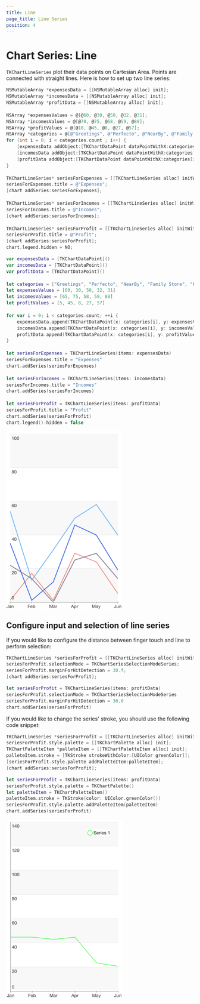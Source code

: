 ```yaml
---
title: Line
page_title: Line Series
position: 4
---
```


# Chart Series: Line

<code>TKChartLineSeries</code> plot their data points on Cartesian Area. Points are connected with straight lines. Here is how to set up two line series:

```Objective-C
NSMutableArray *expensesData = [[NSMutableArray alloc] init];
NSMutableArray *incomesData = [[NSMutableArray alloc] init];
NSMutableArray *profitData = [[NSMutableArray alloc] init];

NSArray *expensesValues = @[@60, @30, @50, @32, @31];
NSArray *incomesValues = @[@70, @75, @58, @59, @88];
NSArray *profitValues = @[@10, @45, @8, @27, @57];
NSArray *categories = @[@"Greetings", @"Perfecto", @"NearBy", @"Family Store", @"Fresh & Green"];
for (int i = 0; i < categories.count ; i++) {
    [expensesData addObject:[TKChartDataPoint dataPointWithX:categories[i] Y:expensesValues[i]]];
    [incomesData addObject:[TKChartDataPoint dataPointWithX:categories[i] Y:incomesValues[i]]];
    [profitData addObject:[TKChartDataPoint dataPointWithX:categories[i] Y:profitValues[i]]];
}

TKChartLineSeries* seriesForExpenses = [[TKChartLineSeries alloc] initWithItems:expensesData];
seriesForExpenses.title = @"Expenses";
[chart addSeries:seriesForExpenses];

TKChartLineSeries* seriesForIncomes = [[TKChartLineSeries alloc] initWithItems:incomesData];
seriesForIncomes.title = @"Incomes";
[chart addSeries:seriesForIncomes];

TKChartLineSeries* seriesForProfit = [[TKChartLineSeries alloc] initWithItems:profitData];
seriesForProfit.title = @"Profit";
[chart addSeries:seriesForProfit];
chart.legend.hidden = NO;
```
```Swift
var expensesData = [TKChartDataPoint]()
var incomesData = [TKChartDataPoint]()
var profitData = [TKChartDataPoint]()
    
let categories = ["Greetings", "Perfecto", "NearBy", "Family Store", "Fresh & Green" ];
let expensesValues = [60, 30, 50, 32, 31]
let incomesValues = [65, 75, 58, 59, 88]
let profitValues = [5, 45, 8, 27, 57]
    
for var i = 0; i < categories.count; ++i {
    expensesData.append(TKChartDataPoint(x: categories[i], y: expensesValues[i]))
    incomesData.append(TKChartDataPoint(x: categories[i], y: incomesValues[i]))
    profitData.append(TKChartDataPoint(x: categories[i], y: profitValues[i]))
}
    
let seriesForExpenses = TKChartLineSeries(items: expensesData)
seriesForExpenses.title = "Expenses"
chart.addSeries(seriesForExpenses)
    
let seriesForIncomes = TKChartLineSeries(items: incomesData)
seriesForIncomes.title = "Incomes"
chart.addSeries(seriesForIncomes)
    
let seriesForProfit = TKChartLineSeries(items: profitData)
seriesForProfit.title = "Profit"
chart.addSeries(seriesForProfit)
chart.legend().hidden = false
```

<img src="../../images/chart-series-line001.png"/>

## Configure input and selection of line series

If you would like to configure the distance between finger touch and line to perform selection:

```Objective-C
TKChartLineSeries *seriesForProfit = [[TKChartLineSeries alloc] initWithItems:profitData];
seriesForProfit.selectionMode = TKChartSeriesSelectionModeSeries;
seriesForProfit.marginForHitDetection = 30.f;
[chart addSeries:seriesForProfit];
```
```Swift
let seriesForProfit = TKChartLineSeries(items: profitData)
seriesForProfit.selectionMode = TKChartSeriesSelectionModeSeries
seriesForProfit.marginForHitDetection = 30.0
chart.addSeries(seriesForProfit)
```

If you would like to change the series' stroke, you should use the following code snippet:

```Objective-C
TKChartLineSeries *seriesForProfit = [[TKChartLineSeries alloc] initWithItems:profitData];
seriesForProfit.style.palette = [[TKChartPalette alloc] init];
TKChartPaletteItem *palleteItem = [[TKChartPaletteItem alloc] init];
palleteItem.stroke = [TKStroke strokeWithColor:[UIColor greenColor]];
[seriesForProfit.style.palette addPaletteItem:palleteItem];
[chart addSeries:seriesForProfit];
```
```Swift
let seriesForProfit = TKChartLineSeries(items: profitData)
seriesForProfit.style.palette = TKChartPalette()
let paletteItem = TKChartPaletteItem()
paletteItem.stroke = TKStroke(color: UIColor.greenColor())
seriesForProfit.style.palette.addPaletteItem(paletteItem)
chart.addSeries(seriesForProfit)
```

<img src="../../images/chart-series-line003.png"/>

